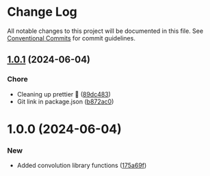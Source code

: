 # Change Log

All notable changes to this project will be documented in this file.
See [Conventional Commits](https://conventionalcommits.org) for commit guidelines.

## [1.0.1](https://github.com/32bitkid/watercolorizer/compare/@watercolorizer/convolution@1.0.0...@watercolorizer/convolution@1.0.1) (2024-06-04)

### Chore

- Cleaning up prettier 🧹 ([89dc483](https://github.com/32bitkid/watercolorizer/commit/89dc483a037860fc0b0bbaa2102139315b950840))
- Git link in package.json ([b872ac0](https://github.com/32bitkid/watercolorizer/commit/b872ac0a7fddf825ac85fad2af2a0ed1761d1d52))

# 1.0.0 (2024-06-04)

### New

- Added convolution library functions ([175a69f](https://github.com/32bitkid/watercolorizer/commit/175a69f9d278a23521d222dba390dce4d25e5780))

